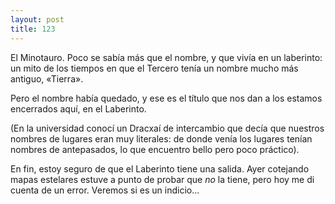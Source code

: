 ```yaml
---
layout: post
title: 123
---
```


El Minotauro. Poco se sabía más que el nombre, y que vivía en un laberinto: un mito de los tiempos en que el Tercero tenía un nombre mucho más antiguo, «Tierra».

Pero el nombre había quedado, y ese es el título que nos dan a los estamos encerrados aquí, en el Laberinto.

(En la universidad conocí un Dracxaí de intercambio que decía que nuestros nombres de lugares eran muy literales: de donde venía los lugares tenían nombres de antepasados, lo que encuentro bello pero poco práctico).

En fin, estoy seguro de que el Laberinto tiene una salida. Ayer cotejando mapas estelares estuve a punto de probar que _no_ la tiene, pero hoy me di cuenta de un error. Veremos si es un indicio...
